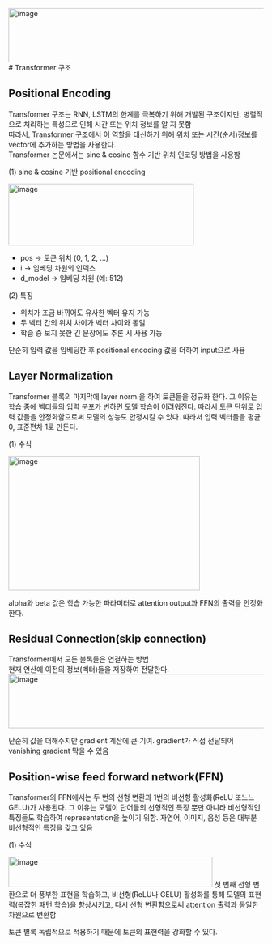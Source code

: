 <img width="797" height="107" alt="image" src="https://github.com/user-attachments/assets/45a73d8e-8b2c-470c-98b9-0ebc00da697d" /># Transformer 구조

## Positional Encoding

Transformer 구조는 RNN, LSTM의 한계를 극복하기 위해 개발된 구조이지만, 병렬적으로 처리하는 특성으로 인해 시간 또는 위치 정보를 알 지 못함  
따라서, Transformer 구조에서 이 역할을 대신하기 위해 위치 또는 시간(순서)정보를 vector에 추가하는 방법을 사용한다.  
Transformer 논문에서는 sine & cosine 함수 기반 위치 인코딩 방법을 사용함  

(1) sine & cosine 기반 positional encoding  

<img width="366" height="122" alt="image" src="https://github.com/user-attachments/assets/58942905-5ce0-4eaa-bcce-a4b746201abc" />  

- pos -> 토큰 위치 (0, 1, 2, …)  
- i -> 임베딩 차원의 인덱스  
- d_model -> 임베딩 차원 (예: 512)

(2) 특징
- 위치가 조금 바뀌어도 유사한 벡터 유지 가능
- 두 벡터 간의 위치 차이가 벡터 차이와 동일
- 학습 중 보지 못한 긴 문장에도 추론 시 사용 가능

단순히 입력 값을 임베딩한 후 positional encoding 값을 더하여 input으로 사용  


## Layer Normalization
Transformer 블록의 마지막에 layer norm.을 하여 토큰들을 정규화 한다. 그 이유는 학습 중에 벡터들의 입력 분포가 변하면 모델 학습이 어려워진다. 따라서 토큰 단위로 입력 값들을 안정화함으로써 모델의 성능도 안정시킬 수 있다. 따라서 입력 벡터들을 평균 0, 표준편차 1로 만든다.

(1) 수식

<img width="378" height="266" alt="image" src="https://github.com/user-attachments/assets/15863714-fc63-4ba1-accc-80a13a0ccc8a" />

alpha와 beta 값은 학습 가능한 파라미터로 attention output과 FFN의 출력을 안정화한다.  

## Residual Connection(skip connection)
Transformer에서 모든 블록들은 연결하는 방법  
현재 연산에 이전의 정보(벡터)들을 저장하여 전달한다.  
<img width="797" height="107" alt="image" src="https://github.com/user-attachments/assets/87139db3-167e-456d-92c9-aa30d7046c3c" />  

단순히 값을 더해주지만 gradient 계산에 큰 기여. gradient가 직접 전달되어 vanishing gradient 막을 수 있음


## Position-wise feed forward network(FFN)
Transformer의 FFN에서는 두 번의 선형 변환과 1번의 비선형 활성화(ReLU 또느느 GELU)가 사용된다. 그 이유는 모델이 단어들의 선형적인 특징 뿐만 아니라 비선형적인 특징들도 학습하여 representation을 높이기 위함. 자연어, 이미지, 음성 등은 대부분 비선형적인 특징을 갖고 있음  

(1) 수식

<img width="403" height="60" alt="image" src="https://github.com/user-attachments/assets/621edd8a-3d56-43c0-9101-79eb2871e8a3" />  
첫 번째 선형 변환으로 더 풍부한 표현을 학습하고, 비선형(ReLU나 GELU) 활성화를 통해 모델의 표현력(복잡한 패턴 학습)을 향상시키고, 다시 선형 변환함으로써 attention 출력과 동일한 차원으로 변환함  

토큰 별록 독립적으로 적용하기 때문에 토큰의 표현력을 강화할 수 있다.  







